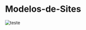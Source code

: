 # Modelos-de-Sites


![teste](https://user-images.githubusercontent.com/44476616/103381800-985d4d00-4acb-11eb-9802-ecfe1c6064b6.gif)
